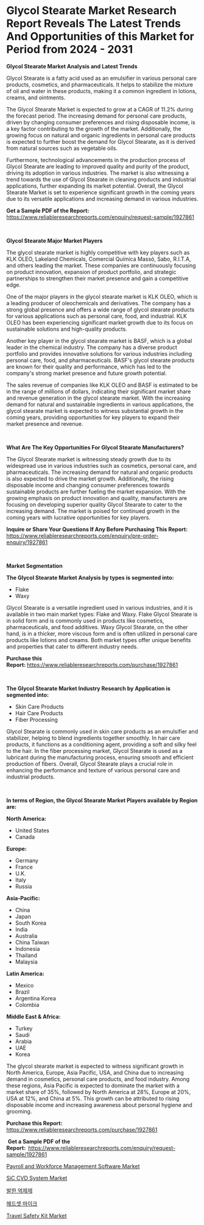 <p><h1>Glycol Stearate Market Research Report Reveals The Latest Trends And Opportunities of this Market for Period from 2024 - 2031</h1></p><p><strong>Glycol Stearate Market Analysis and Latest Trends</strong></p>
<p><p>Glycol Stearate is a fatty acid used as an emulsifier in various personal care products, cosmetics, and pharmaceuticals. It helps to stabilize the mixture of oil and water in these products, making it a common ingredient in lotions, creams, and ointments.</p><p>The Glycol Stearate Market is expected to grow at a CAGR of 11.2% during the forecast period. The increasing demand for personal care products, driven by changing consumer preferences and rising disposable income, is a key factor contributing to the growth of the market. Additionally, the growing focus on natural and organic ingredients in personal care products is expected to further boost the demand for Glycol Stearate, as it is derived from natural sources such as vegetable oils.</p><p>Furthermore, technological advancements in the production process of Glycol Stearate are leading to improved quality and purity of the product, driving its adoption in various industries. The market is also witnessing a trend towards the use of Glycol Stearate in cleaning products and industrial applications, further expanding its market potential. Overall, the Glycol Stearate Market is set to experience significant growth in the coming years due to its versatile applications and increasing demand in various industries.</p></p>
<p><strong>Get a Sample PDF of the Report:&nbsp;</strong> <a href="https://www.reliableresearchreports.com/enquiry/request-sample/1927861">https://www.reliableresearchreports.com/enquiry/request-sample/1927861</a></p>
<p>&nbsp;</p>
<p><strong>Glycol Stearate Major Market Players</strong></p>
<p><p>The glycol stearate market is highly competitive with key players such as KLK OLEO, Lakeland Chemicals, Comercial Química Massó, Sabo, R.I.T.A, and others leading the market. These companies are continuously focusing on product innovation, expansion of product portfolio, and strategic partnerships to strengthen their market presence and gain a competitive edge.</p><p>One of the major players in the glycol stearate market is KLK OLEO, which is a leading producer of oleochemicals and derivatives. The company has a strong global presence and offers a wide range of glycol stearate products for various applications such as personal care, food, and industrial. KLK OLEO has been experiencing significant market growth due to its focus on sustainable solutions and high-quality products.</p><p>Another key player in the glycol stearate market is BASF, which is a global leader in the chemical industry. The company has a diverse product portfolio and provides innovative solutions for various industries including personal care, food, and pharmaceuticals. BASF's glycol stearate products are known for their quality and performance, which has led to the company's strong market presence and future growth potential.</p><p>The sales revenue of companies like KLK OLEO and BASF is estimated to be in the range of millions of dollars, indicating their significant market share and revenue generation in the glycol stearate market. With the increasing demand for natural and sustainable ingredients in various applications, the glycol stearate market is expected to witness substantial growth in the coming years, providing opportunities for key players to expand their market presence and revenue.</p></p>
<p>&nbsp;</p>
<p><strong>What Are The Key Opportunities For Glycol Stearate Manufacturers?</strong></p>
<p><p>The Glycol Stearate market is witnessing steady growth due to its widespread use in various industries such as cosmetics, personal care, and pharmaceuticals. The increasing demand for natural and organic products is also expected to drive the market growth. Additionally, the rising disposable income and changing consumer preferences towards sustainable products are further fueling the market expansion. With the growing emphasis on product innovation and quality, manufacturers are focusing on developing superior quality Glycol Stearate to cater to the increasing demand. The market is poised for continued growth in the coming years with lucrative opportunities for key players.</p></p>
<p><strong>Inquire or Share Your Questions If Any Before Purchasing This Report:</strong> <a href="https://www.reliableresearchreports.com/enquiry/pre-order-enquiry/1927861">https://www.reliableresearchreports.com/enquiry/pre-order-enquiry/1927861</a></p>
<p>&nbsp;</p>
<p><strong>Market Segmentation</strong></p>
<p><strong>The Glycol Stearate Market Analysis by types is segmented into:</strong></p>
<p><ul><li>Flake</li><li>Waxy</li></ul></p>
<p><p>Glycol Stearate is a versatile ingredient used in various industries, and it is available in two main market types: Flake and Waxy. Flake Glycol Stearate is in solid form and is commonly used in products like cosmetics, pharmaceuticals, and food additives. Waxy Glycol Stearate, on the other hand, is in a thicker, more viscous form and is often utilized in personal care products like lotions and creams. Both market types offer unique benefits and properties that cater to different industry needs.</p></p>
<p><strong>Purchase this Report:&nbsp;</strong><a href="https://www.reliableresearchreports.com/purchase/1927861">https://www.reliableresearchreports.com/purchase/1927861</a></p>
<p>&nbsp;</p>
<p><strong>The Glycol Stearate Market Industry Research by Application is segmented into:</strong></p>
<p><ul><li>Skin Care Products</li><li>Hair Care Products</li><li>Fiber Processing</li></ul></p>
<p><p>Glycol Stearate is commonly used in skin care products as an emulsifier and stabilizer, helping to blend ingredients together smoothly. In hair care products, it functions as a conditioning agent, providing a soft and silky feel to the hair. In the fiber processing market, Glycol Stearate is used as a lubricant during the manufacturing process, ensuring smooth and efficient production of fibers. Overall, Glycol Stearate plays a crucial role in enhancing the performance and texture of various personal care and industrial products.</p></p>
<p>&nbsp;</p>
<p><strong>In terms of Region, the Glycol Stearate Market Players available by Region are:</strong></p>
<p>
    <p> <strong> North America: </strong>
        <ul>
            <li>United States</li>
            <li>Canada</li>
        </ul>
        </p> 
    <p> <strong> Europe: </strong>
        <ul>
            <li>Germany</li>
            <li>France</li>
            <li>U.K.</li>
            <li>Italy</li>
            <li>Russia</li>
        </ul>
        </p> 
    <p> <strong> Asia-Pacific: </strong>
        <ul>
            <li>China</li>
            <li>Japan</li>
            <li>South Korea</li>
            <li>India</li>
            <li>Australia</li>
            <li>China Taiwan</li>
            <li>Indonesia</li>
            <li>Thailand</li>
            <li>Malaysia</li>
        </ul>
        </p> 
    <p> <strong> Latin America: </strong>
        <ul>
            <li>Mexico</li>
            <li>Brazil</li>
            <li>Argentina Korea</li>
            <li>Colombia</li>
        </ul>
        </p> 
    <p> <strong> Middle East & Africa: </strong>
        <ul>
            <li>Turkey</li>
            <li>Saudi</li>
            <li>Arabia</li>
            <li>UAE</li>
            <li>Korea</li>
        </ul>
    </p>
    </p>
<p><p>The glycol stearate market is expected to witness significant growth in North America, Europe, Asia Pacific, USA, and China due to increasing demand in cosmetics, personal care products, and food industry. Among these regions, Asia Pacific is expected to dominate the market with a market share of 35%, followed by North America at 28%, Europe at 20%, USA at 12%, and China at 5%. This growth can be attributed to rising disposable income and increasing awareness about personal hygiene and grooming.</p></p>
<p><strong>Purchase this Report: </strong><a href="https://www.reliableresearchreports.com/purchase/1927861">https://www.reliableresearchreports.com/purchase/1927861</a></p>
<p>&nbsp;<strong>Get a Sample PDF of the Report:&nbsp;&nbsp;</strong><a href="https://www.reliableresearchreports.com/enquiry/request-sample/1927861">https://www.reliableresearchreports.com/enquiry/request-sample/1927861</a></p>
<p><strong></strong></p>
<p><p><a href="https://lydian-appliance-61d.notion.site/Payroll-and-Workforce-Management-Software-Market-Size-Reflecting-a-Forecast-Till-2031-Market-By-Typ-2839e4e368a34a62a71f7d66e5982b0a">Payroll and Workforce Management Software Market</a></p><p><a href="https://summer-dogwood-3e9.notion.site/SiC-CVD-System-Market-Size-Reflecting-a-Forecast-Till-2031-Market-By-Type-By-Application-and-By-Ge-339348a0d3d649df81dbf38e2e3cc2dc">SiC CVD System Market</a></p><p><a href="https://medium.com/@nicolereedvwb97hdh8byvmyr/%EC%95%88%ED%8B%B0%ED%8A%B8%EB%9E%9C%EC%8A%A4%ED%94%BC%EB%9F%B0%ED%8A%B8-%EC%8B%9C%EC%9E%A5-%EA%B7%9C%EB%AA%A8-%EB%B0%8F-%EC%8B%9C%EC%9E%A5-%EB%8F%99%ED%96%A5-%EC%A0%84%EC%B2%B4-%EC%82%B0%EC%97%85-%EA%B0%9C%EC%9A%94-2024%EB%85%84%EB%B6%80%ED%84%B0-2031%EB%85%84-52d830c4512b">발한 억제제</a></p><p><a href="https://medium.com/@grevipsjridy/%ED%97%A4%EB%93%9C%EC%85%8B-%EB%A7%88%EC%9D%B4%ED%81%AC-%EC%8B%9C%EC%9E%A5-%EC%9C%A0%ED%98%95-%EC%9D%91%EC%9A%A9-%EB%B0%8F-%EC%A7%80%EB%A6%AC%EC%97%90-%EB%94%B0%EB%A5%B8-%EC%A2%85%ED%95%A9-%ED%8F%89%EA%B0%80-11433a5cb240">헤드셋 마이크</a></p><p><a href="https://view.publitas.com/reportprime-1/travel-safety-kit-market-offers-provide-insightful-data-for-the-time-period-from-2024-to-2031-and-also-provide-analysis-based-on-application-type-and-region/">Travel Safety Kit Market</a></p></p>